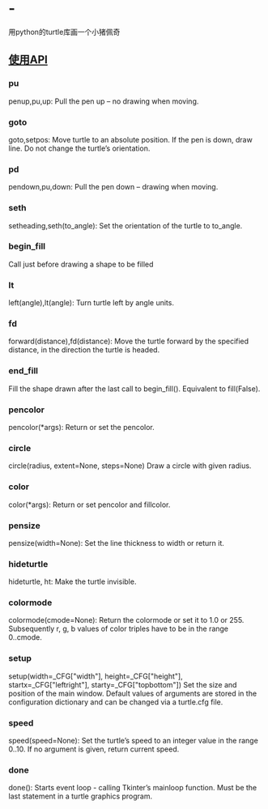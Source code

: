 # -
用python的turtle库画一个小猪佩奇

## [使用API](https://docs.python.org/2/library/turtle.html)
###	pu
penup,pu,up: 
Pull the pen up – no drawing when moving.

###	goto
goto,setpos:
Move turtle to an absolute position. If the pen is down, draw line. 
Do not change the turtle’s orientation.

###	pd
pendown,pu,down:
Pull the pen down – drawing when moving.

###	seth
setheading,seth(to_angle):
Set the orientation of the turtle to to_angle.

###	begin_fill
Call just before drawing a shape to be filled


###	lt
left(angle),lt(angle):
Turn turtle left by angle units. 

###	fd
forward(distance),fd(distance):
Move the turtle forward by the specified distance, 
in the direction the turtle is headed.

###	end_fill
Fill the shape drawn after the last call to begin_fill(). 
Equivalent to fill(False).

###	pencolor
pencolor(*args):
Return or set the pencolor.

###	circle
circle(radius, extent=None, steps=None)
Draw a circle with given radius. 

###	color
color(*args):
Return or set pencolor and fillcolor.

###	pensize
pensize(width=None):
Set the line thickness to width or return it.

###	hideturtle
hideturtle, ht:
Make the turtle invisible.

###	colormode
colormode(cmode=None):
Return the colormode or set it to 1.0 or 255.
Subsequently r, g, b values of color triples have to be in the range 0..cmode.

###	setup
setup(width=_CFG["width"], height=_CFG["height"], startx=_CFG["leftright"], starty=_CFG["topbottom"])
Set the size and position of the main window. 
Default values of arguments are stored in the configuration dictionary and can be changed via a turtle.cfg file.

###	speed
speed(speed=None):
Set the turtle’s speed to an integer value in the range 0..10. If no argument is given, 
return current speed.

### done
done():
Starts event loop - calling Tkinter’s mainloop function. 
Must be the last statement in a turtle graphics program.
